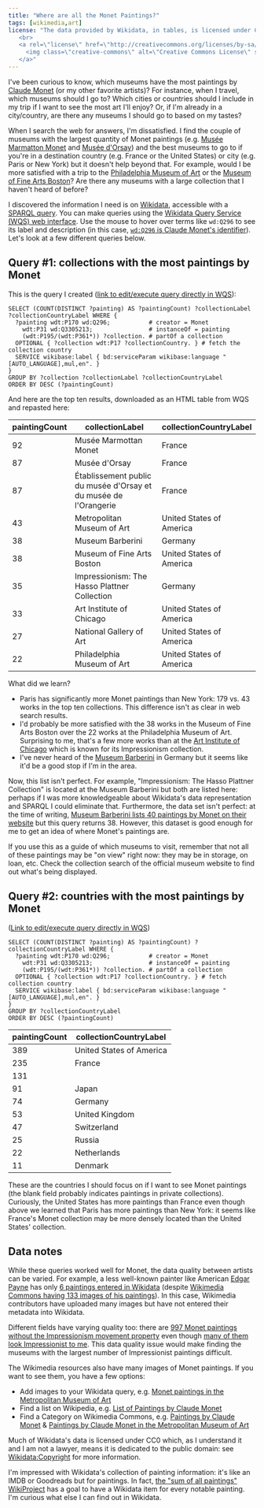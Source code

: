 ```yaml
---
title: "Where are all the Monet Paintings?"
tags: [wikimedia,art]
license: "The data provided by Wikidata, in tables, is licensed under CC0: see <a href=\"https://www.wikidata.org/wiki/Wikidata:Copyright\">Wikidata:Copyright</a> for more information. The remainder of this work is licensed under <a rel=\"license\" href=\"http://creativecommons.org/licenses/by-sa/4.0/\">Creative Commons Attribution-ShareAlike 4.0 International License</a>.
   <br>
   <a rel=\"license\" href=\"http://creativecommons.org/licenses/by-sa/4.0/\">
     <img class=\"creative-commons\" alt=\"Creative Commons License\" src=\"https://i.creativecommons.org/l/by-sa/4.0/88x31.png\" />
   </a>"
---
```

I've been curious to know, which museums have the most paintings by [Claude Monet][] (or my other favorite artists)? For instance, when I travel, which museums should I go to? Which cities or countries should I include in my trip if I want to see the most art I'll enjoy? Or, if I'm already in a city/country, are there any museums I should go to based on my tastes?

When I search the web for answers, I'm dissatisfied. I find the couple of museums with the largest quantity of Monet paintings (e.g. [Musée Marmatton Monet][] and [Musée d'Orsay][]) and the best museums to go to if you're in a destination country (e.g. France or the United States) or city (e.g. Paris or New York) but it doesn't help beyond that. For example, would I be more satisfied with a trip to the [Philadelphia Museum of Art][pma] or the [Museum of Fine Arts Boston][mfa]? Are there any museums with a large collection that I haven't heard of before?

I discovered the information I need is on [Wikidata][], accessible with a [SPARQL query][sparql]. You can make queries using the [Wikidata Query Service (WQS) web interface](https://query.wikidata.org/). Use the mouse to hover over terms like `wd:Q296` to see its label and description (in this case, [`wd:Q296` is Claude Monet's identifier](https://www.wikidata.org/wiki/Q296)). Let's look at a few different queries below.

## Query #1: collections with the most paintings by Monet
This is the query I created ([link to edit/execute query directly in WQS](https://query.wikidata.org/#SELECT%20%28COUNT%28DISTINCT%20%3Fpainting%29%20AS%20%3FpaintingCount%29%20%3FcollectionLabel%20%3FcollectionCountryLabel%20WHERE%20%7B%0A%20%20%3Fpainting%20wdt%3AP170%20wd%3AQ296%3B%20%20%20%20%20%20%20%20%20%20%20%23%20creator%20%3D%20Monet%0A%20%20%20%20wdt%3AP31%20wd%3AQ3305213%3B%20%20%20%20%20%20%20%20%20%20%20%20%20%20%20%20%23%20instanceOf%20%3D%20painting%0A%20%20%20%20%28wdt%3AP195%2F%28wdt%3AP361%2a%29%29%20%3Fcollection.%20%23%20partOf%20a%20collection%0A%20%20OPTIONAL%20%7B%20%3Fcollection%20wdt%3AP17%20%3FcollectionCountry.%20%7D%20%23%20fetch%20the%20collection%20country%0A%20%20SERVICE%20wikibase%3Alabel%20%7B%20bd%3AserviceParam%20wikibase%3Alanguage%20%22%5BAUTO_LANGUAGE%5D%2Cmul%2Cen%22.%20%7D%0A%7D%0AGROUP%20BY%20%3Fcollection%20%3FcollectionLabel%20%3FcollectionCountryLabel%0AORDER%20BY%20DESC%20%28%3FpaintingCount%29)):
```sparql
SELECT (COUNT(DISTINCT ?painting) AS ?paintingCount) ?collectionLabel ?collectionCountryLabel WHERE {
  ?painting wdt:P170 wd:Q296;           # creator = Monet
    wdt:P31 wd:Q3305213;                # instanceOf = painting
    (wdt:P195/(wdt:P361*)) ?collection. # partOf a collection
  OPTIONAL { ?collection wdt:P17 ?collectionCountry. } # fetch the collection country
  SERVICE wikibase:label { bd:serviceParam wikibase:language "[AUTO_LANGUAGE],mul,en". }
}
GROUP BY ?collection ?collectionLabel ?collectionCountryLabel
ORDER BY DESC (?paintingCount)
```

And here are the top ten results, downloaded as an HTML table from WQS and repasted here:
<table><thead><tr><th>paintingCount</th><th>collectionLabel</th><th>collectionCountryLabel</th></tr></thead><tbody><tr><td>92</td><td>Musée Marmottan Monet</td><td>France</td></tr><tr><td>87</td><td>Musée d'Orsay</td><td>France</td></tr><tr><td>87</td><td>Établissement public du musée d'Orsay et du musée de l'Orangerie</td><td>France</td></tr><tr><td>43</td><td>Metropolitan Museum of Art</td><td>United States of America</td></tr><tr><td>38</td><td>Museum Barberini</td><td>Germany</td></tr><tr><td>38</td><td>Museum of Fine Arts Boston</td><td>United States of America</td></tr><tr><td>35</td><td>Impressionism: The Hasso Plattner Collection</td><td>Germany</td></tr><tr><td>33</td><td>Art Institute of Chicago</td><td>United States of America</td></tr><tr><td>27</td><td>National Gallery of Art</td><td>United States of America</td></tr><tr><td>22</td><td>Philadelphia Museum of Art</td><td>United States of America</td></tr></tbody></table>

What did we learn?
- Paris has significantly more Monet paintings than New York: 179 vs. 43 works in the top ten collections. This difference isn't as clear in web search results.
- I'd probably be more satisfied with the 38 works in the Museum of Fine Arts Boston over the 22 works at the Philadelphia Museum of Art. Surprising to me, that's a few more works than at the [Art Institute of Chicago](https://www.artic.edu/) which is known for its Impressionism collection.
- I've never heard of the [Museum Barberini](https://sammlung.museum-barberini.de/en/) in Germany but it seems like it'd be a good stop if I'm in the area.

Now, this list isn't perfect. For example, "Impressionism: The Hasso Plattner Collection" is located at the Museum Barberini but both are listed here: perhaps if I was more knowledgeable about Wikidata's data representation and SPARQL I could eliminate that. Furthermore, the data set isn't perfect: at the time of writing, [Museum Barberini lists 40 paintings by Monet on their website](https://sammlung.museum-barberini.de/en/?a[]=monet-claude&m[]=l-auf-leinwand) but this query returns 38. However, this dataset is good enough for me to get an idea of where Monet's paintings are.

If you use this as a guide of which museums to visit, remember that not all of these paintings may be "on view" right now: they may be in storage, on loan, etc. Check the collection search of the official museum website to find out what's being displayed.

## Query #2: countries with the most paintings by Monet
([Link to edit/execute query directly in WQS](https://query.wikidata.org/#SELECT%20%28COUNT%28DISTINCT%20%3Fpainting%29%20AS%20%3FpaintingCount%29%20%3FcollectionCountryLabel%20WHERE%20%7B%0A%20%20%3Fpainting%20wdt%3AP170%20wd%3AQ296%3B%20%20%20%20%20%20%20%20%20%20%20%23%20creator%20%3D%20Monet%0A%20%20%20%20wdt%3AP31%20wd%3AQ3305213%3B%20%20%20%20%20%20%20%20%20%20%20%20%20%20%20%20%23%20instanceOf%20%3D%20painting%0A%20%20%20%20%28wdt%3AP195%2F%28wdt%3AP361%2a%29%29%20%3Fcollection.%20%23%20partOf%20a%20collection%0A%20%20OPTIONAL%20%7B%20%3Fcollection%20wdt%3AP17%20%3FcollectionCountry.%20%7D%20%23%20fetch%20collection%20country%0A%20%20SERVICE%20wikibase%3Alabel%20%7B%20bd%3AserviceParam%20wikibase%3Alanguage%20%22%5BAUTO_LANGUAGE%5D%2Cmul%2Cen%22.%20%7D%0A%7D%0AGROUP%20BY%20%3FcollectionCountryLabel%0AORDER%20BY%20DESC%20%28%3FpaintingCount%29))
```sparql
SELECT (COUNT(DISTINCT ?painting) AS ?paintingCount) ?collectionCountryLabel WHERE {
  ?painting wdt:P170 wd:Q296;           # creator = Monet
    wdt:P31 wd:Q3305213;                # instanceOf = painting
    (wdt:P195/(wdt:P361*)) ?collection. # partOf a collection
  OPTIONAL { ?collection wdt:P17 ?collectionCountry. } # fetch collection country
  SERVICE wikibase:label { bd:serviceParam wikibase:language "[AUTO_LANGUAGE],mul,en". }
}
GROUP BY ?collectionCountryLabel
ORDER BY DESC (?paintingCount)
```
<table><thead><tr><th>paintingCount</th><th>collectionCountryLabel</th></tr></thead><tbody><tr><td>389</td><td>United States of America</td></tr><tr><td>235</td><td>France</td></tr><tr><td>131</td><td></td></tr><tr><td>91</td><td>Japan</td></tr><tr><td>74</td><td>Germany</td></tr><tr><td>53</td><td>United Kingdom</td></tr><tr><td>47</td><td>Switzerland</td></tr><tr><td>25</td><td>Russia</td></tr><tr><td>22</td><td>Netherlands</td></tr><tr><td>11</td><td>Denmark</td></tr></tbody></table>

These are the countries I should focus on if I want to see Monet paintings (the blank field probably indicates paintings in private collections). Curiously, the United States has more paintings than France even though above we learned that Paris has more paintings than New York: it seems like France's Monet collection may be more densely located than the United States' collection.

## Data notes
While these queries worked well for Monet, the data quality between artists can be varied. For example, a less well-known painter like American [Edgar Payne][] has only [6 paintings entered in Wikidata][payne query] (despite [Wikimedia Commons having 133 images of his paintings][commons payne]). In this case, Wikimedia contributors have uploaded many images but have not entered their metadata into Wikidata.

Different fields have varying quality too: there are [997 Monet paintings without the Impressionism movement property][monet no impression] even though [many of them look Impressionist to me][monet no impression images]. This data quality issue would make finding the museums with the largest number of Impressionist paintings difficult.

The Wikimedia resources also have many images of Monet paintings. If you want to see them, you have a few options:
- Add images to your Wikidata query, e.g. [Monet paintings in the Metropolitan Museum of Art][example images]
- Find a list on Wikipedia, e.g. [List of Paintings by Claude Monet](https://en.wikipedia.org/wiki/List_of_paintings_by_Claude_Monet)
- Find a Category on Wikimedia Commons, e.g. [Paintings by Claude Monet](https://commons.wikimedia.org/wiki/Category:Paintings_by_Claude_Monet) & [Paintings by Claude Monet in the Metropolitan Museum of Art](https://commons.wikimedia.org/wiki/Category:Paintings_by_Claude_Monet_in_the_Metropolitan_Museum_of_Art)

Much of Wikidata's data is licensed under CC0 which, as I understand it and I am not a lawyer, means it is dedicated to the public domain: see [Wikidata:Copyright](https://www.wikidata.org/wiki/Wikidata:Copyright) for more information.

I'm impressed with Wikidata's collection of painting information: it's like an IMDB or Goodreads but for paintings. In fact, [the "sum of all paintings" WikiProject](https://www.wikidata.org/wiki/Wikidata:WikiProject_sum_of_all_paintings) has a goal to have a Wikidata item for every notable painting. I'm curious what else I can find out in Wikidata.

[Claude Monet]: https://en.wikipedia.org/wiki/Claude_Monet
[Edgar Payne]: https://en.wikipedia.org/wiki/Edgar_Alwin_Payne

[Musée Marmatton Monet]: https://www.marmottan.fr/en/
[Musée d'Orsay]: https://www.musee-orsay.fr/en
[pma]: https://philamuseum.org/
[mfa]: https://www.mfa.org/

[sparql]: https://www.wikidata.org/wiki/Wikidata:SPARQL_tutorial
[Wikidata]: https://www.wikidata.org/

[payne query]: https://query.wikidata.org/#SELECT%20%28COUNT%28DISTINCT%20%3Fpainting%29%20AS%20%3FpaintingCount%29%20WHERE%20%7B%0A%20%20%3Fpainting%20wdt%3AP170%20wd%3AQ3047478.%0A%20%20SERVICE%20wikibase%3Alabel%20%7B%20bd%3AserviceParam%20wikibase%3Alanguage%20%22%5BAUTO_LANGUAGE%5D%2Cmul%2Cen%22.%20%7D%0A%7D
[commons payne]: https://commons.wikimedia.org/wiki/Category:Paintings_by_Edgar_Payne

[monet no impression]: https://query.wikidata.org/#SELECT%20%28COUNT%28DISTINCT%20%3Fpainting%29%20AS%20%3FpaintingCount%29%20WHERE%20%7B%0A%20%20%3Fpainting%20wdt%3AP31%20wd%3AQ3305213%3B%0A%20%20%20%20%20%20%20%20%20%20%20%20wdt%3AP170%20wd%3AQ296%3B%0A%20%20%20%20%20%20%20%20%20%20%20%20%28wdt%3AP195%2F%28wdt%3AP361%2a%29%29%20%3Fcollection.%0A%20%20MINUS%20%7B%20%3Fpainting%20wdt%3AP135%20wd%3AQ40415.%20%7D%0A%20%20SERVICE%20wikibase%3Alabel%20%7B%20bd%3AserviceParam%20wikibase%3Alanguage%20%22%5BAUTO_LANGUAGE%5D%2Cmul%2Cen%2Cfr%22.%20%7D%0A%7D
[monet no impression images]: https://query.wikidata.org/#%23defaultView%3AImageGrid%0ASELECT%20DISTINCT%20%3Fpainting%20%3FpaintingLabel%20%3FcreatorLabel%20%3Fimage%20WHERE%20%7B%0A%20%20%3Fpainting%20wdt%3AP31%20wd%3AQ3305213%3B%0A%20%20%20%20%20%20%20%20%20%20%20%20wdt%3AP170%20wd%3AQ296%3B%0A%20%20%20%20%20%20%20%20%20%20%20%20%28wdt%3AP195%2F%28wdt%3AP361%2a%29%29%20%3Fcollection.%0A%20%20MINUS%20%7B%20%3Fpainting%20wdt%3AP135%20wd%3AQ40415.%20%7D%0A%20%20OPTIONAL%20%7B%20%3Fpainting%20wdt%3AP18%20%3Fimage.%20%7D%0A%20%20SERVICE%20wikibase%3Alabel%20%7B%20bd%3AserviceParam%20wikibase%3Alanguage%20%22%5BAUTO_LANGUAGE%5D%2Cmul%2Cen%2Cfr%22.%20%7D%0A%7D%0AORDER%20BY%20%3FcreatorLabel%0ALIMIT%2050
[example images]: https://query.wikidata.org/#%23%20Claude%20Monet%20paintings%20at%20the%20Metropolitan%20Museum%20of%20Art%0A%23defaultView%3AImageGrid%0ASELECT%20DISTINCT%20%3Fpainting%20%3FpaintingLabel%20%3Fimage%20WHERE%20%7B%0A%20%20%3Fpainting%20wdt%3AP31%20wd%3AQ3305213%3B%0A%20%20%20%20%20%20%20%20%20%20%20%20wdt%3AP170%20wd%3AQ296%3B%0A%20%20%20%20%20%20%20%20%20%20%20%20%28wdt%3AP195%2F%28wdt%3AP361%2a%29%29%20%3Fcollection.%0A%20%20FILTER%28%3Fcollection%20%3D%20wd%3AQ160236%29%0A%20%20OPTIONAL%20%7B%20%3Fpainting%20wdt%3AP18%20%3Fimage.%20%7D%0A%20%20SERVICE%20wikibase%3Alabel%20%7B%20bd%3AserviceParam%20wikibase%3Alanguage%20%22%5BAUTO_LANGUAGE%5D%2Cmul%2Cen%2Cfr%22.%20%7D%0A%7D

